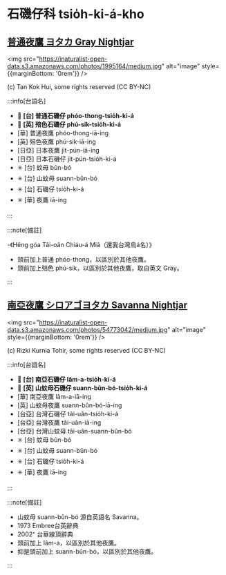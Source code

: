 # 石磯仔科 tsio̍h-ki-á-kho

## [普通夜鷹 ヨタカ Gray Nightjar](https://ebird.org/species/grynig1)

<img src="https://inaturalist-open-data.s3.amazonaws.com/photos/1995164/medium.jpg" alt="image" style={{marginBottom: '0rem'}} />

<p className="image-caption">
(c) Tan Kok Hui, some rights reserved (CC BY-NC)
</p>

:::info[台語名]

- 🎯 **[台] 普通石磯仔 phóo-thong-tsio̍h-ki-á**
- 🎯 **[英] 殕色石磯仔 phú-sik-tsio̍h-ki-á**
- [華] 普通夜鷹 phóo-thong-iā-ing
- [英] 殕色夜鷹 phú-sik-iā-ing
- [日亞] 日本夜鷹 ji̍t-pún-iā-ing
- [日亞] 日本石磯仔 ji̍t-pún-tsio̍h-ki-á
- ✳️ [台] 蚊母 bûn-bó
- ✳️ [台] 山蚊母 suann-bûn-bó
- ✳️ [台] 石磯仔 tsio̍h-ki-á
- ✳️ [華] 夜鷹 iā-ing

:::

:::note[備註]

-《Hêng góa Tâi-oân Chiáu-á Miâ（還我台灣鳥á名）》
- 頭前加上普通 phóo-thong，以區別於其他夜鷹。
- 頭前加上殕色 phú-sik，以區別於其他夜鷹，取自英文 Gray。

:::

## [南亞夜鷹 シロアゴヨタカ Savanna Nightjar](https://ebird.org/species/savnig1)

<img src="https://inaturalist-open-data.s3.amazonaws.com/photos/54773042/medium.jpg" alt="image" style={{marginBottom: '0rem'}} />

<p className="image-caption">
(c) Rizki Kurnia Tohir, some rights reserved (CC BY-NC)
</p>

:::info[台語名]

- 🎯 **[台] 南亞石磯仔 lâm-a-tsio̍h-ki-á**
- 🎯 **[英] 山蚊母石磯仔 suann-bûn-bó-tsio̍h-ki-á**
- [華] 南亞夜鷹 lâm-a-iā-ing
- [英] 山蚊母夜鷹 suann-bûn-bó-iā-ing
- [台亞] 台灣石磯仔 tâi-uân-tsio̍h-ki-á
- [台亞] 台灣夜鷹 tâi-uân-iā-ing
- [台亞] 台灣山蚊母 tâi-uân-suann-bûn-bó
- ✳️ [台] 蚊母 bûn-bó
- ✳️ [台] 山蚊母 suann-bûn-bó
- ✳️ [台] 石磯仔 tsio̍h-ki-á
- ✳️ [華] 夜鷹 iā-ing

:::

:::note[備註]

- 山蚊母 suann-bûn-bó 源自英語名 Savanna。
- 1973 Embree台英辭典
- 2002⁺ 台華線頂辭典
- 頭前加上 lâm-a，以區別於其他夜鷹。
- 抑是頭前加上 suann-bûn-bó，以區別於其他夜鷹。

:::
